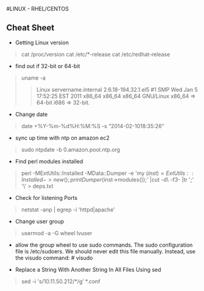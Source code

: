 #LINUX - RHEL/CENTOS

## Cheat Sheet

* Getting Linux version
> cat /proc/version
> cat /etc/*-release
> cat /etc/redhat-release 

* find out if 32-bit or 64-bit
> uname -a
>>Linux servername.internal 2.6.18-194.32.1.el5 #1 SMP Wed Jan 5 17:52:25 EST 2011 x86_64 x86_64 x86_64 GNU/Linux
>>x86_64 => 64-bit
>>i686 => 32-bit.

* Change date
> date +%Y-%m-%d%H:%M:%S -s “2014-02-1018:35:26”

* sync up time with ntp on amazon ec2
> sudo ntpdate -b 0.amazon.pool.ntp.org

* Find perl modules installed
> perl -MExtUtils::Installed -MData::Dumper -e  'my ($inst) = ExtUtils::Installed->new(); print Dumper($inst->modules());' |cut -d\  -f3- |tr ';' '\\' > deps.txt

* Check for listening Ports
> netstat -anp | egrep -i 'httpd|apache'

* Change user group
> usermod -a -G wheel lvuser

* allow the group wheel to use sudo commands.
The sudo configuration file is /etc/sudoers. We should never edit this file manually. Instead, use the visudo command:  # visudo

* Replace a String With Another String In All Files Using sed
> sed -i 's/10.11.50.212/*/g’ *.conf
